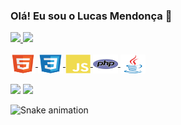 ### Olá! Eu sou o Lucas Mendonça 👋
 
<div>
  <a href="https://github.com/Medonca09">
    <img height=180em src="https://github-readme-stats.vercel.app/api?username=medonca09&show_icons=true&theme=dark#gh-dark-mode-only https://github.com/medonca09/github-readme-stats#gh-dark-mode-only">
    <img height=180em src="https://github-readme-stats.vercel.app/api/top-langs/?username=medonca09&&theme=dark">
</div><br>

<div style="display: inline_block">
  <img align="center" alt="Lucas-HTML" height="30" width="40" src="https://raw.githubusercontent.com/devicons/devicon/master/icons/html5/html5-original.svg">
  <img align="center" alt="Rafa-CSS" height="30" width="40" src="https://raw.githubusercontent.com/devicons/devicon/master/icons/css3/css3-original.svg">
  <img align="center" alt="Lucas-Js" height="30" width="40" src="https://raw.githubusercontent.com/devicons/devicon/master/icons/javascript/javascript-plain.svg">
  <img align="center" alt="Lucas-PHP" height="30" width="40" src="https://raw.githubusercontent.com/devicons/devicon/master/icons/php/php-original.svg">
  <img align="center" alt="Lucas-Java" height="30" width="40" src="https://raw.githubusercontent.com/devicons/devicon/master/icons/java/java-original.svg">
</div><br>

<div>
  <a href = "mailto:lucasmm0908@gmail.com"><img src="https://img.shields.io/badge/-Gmail-%23E4405F?style=for-the-badge&logo=gmail&logoColor=white" target="_blank"></a>
  <a href="https://www.linkedin.com/in/lucas-mendonça-martins-46641b236/" target="_blank"><img src="https://img.shields.io/badge/-LinkedIn-%230077B5?style=for-the-badge&logo=linkedin&logoColor=white" target="_blank"></a> 
</div>

![Snake animation](https://github.com/medonca09/medonca09/blog/main/github-contribution-grid-snake.svg)
